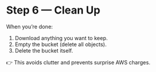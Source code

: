 # Step 6 — Clean Up

When you’re done:  

1. Download anything you want to keep.  
2. Empty the bucket (delete all objects).  
3. Delete the bucket itself.  

👉 This avoids clutter and prevents surprise AWS charges.
